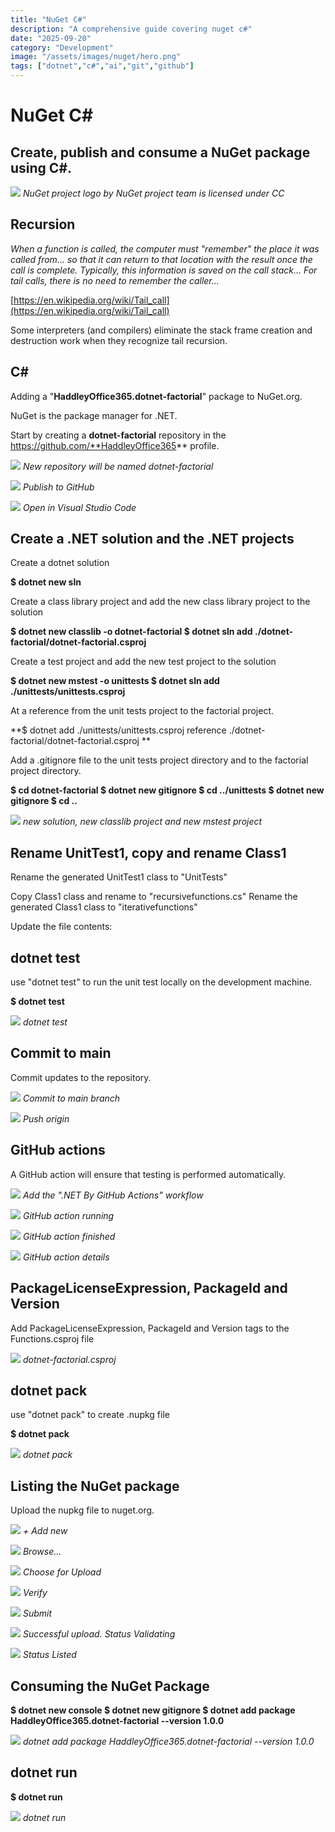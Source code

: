 ```yaml
---
title: "NuGet C#"
description: "A comprehensive guide covering nuget c#"
date: "2025-09-20"
category: "Development"
image: "/assets/images/nuget/hero.png"
tags: ["dotnet","c#","ai","git","github"]
---
```


# NuGet C#

## Create, publish and consume a NuGet package using C#.

![](/assets/images/nuget/logo-og-600x600.png)
*NuGet project logo by NuGet project team is licensed under CC*


## Recursion

*When a function is called, the computer must "remember" the place it was called from... so that it can return to that location with the result once the call is complete. Typically, this information is saved on the call stack... For tail calls, there is no need to remember the caller...*

[https://en.wikipedia.org/wiki/Tail_call](https://en.wikipedia.org/wiki/Tail_call)

Some interpreters (and compilers) eliminate the stack frame creation and destruction work when they recognize tail recursion.


## C#

Adding a "**HaddleyOffice365.dotnet-factorial**" package to NuGet.org.

NuGet is the package manager for .NET.

Start by creating a **dotnet-factorial** repository in the https://github.com/**HaddleyOffice365** profile.

![](/assets/images/nuget/screen-shot-2021-03-01-at-5.09.52-pm-788x908.png)
*New repository will be named dotnet-factorial*

![](/assets/images/nuget/screen-shot-2021-02-28-at-1.10.13-pm-1048x348.png)
*Publish to GitHub*

![](/assets/images/nuget/screen-shot-2021-02-28-at-1.11.02-pm-1026x236.png)
*Open in Visual Studio Code*


## Create a .NET solution and the .NET projects

Create a dotnet solution

**$ dotnet new sln**

Create a class library project and add the new class library project to the solution

**$ dotnet new classlib -o dotnet-factorial
$ dotnet sln add ./dotnet-factorial/dotnet-factorial.csproj**

Create a test project and add the new test project to the solution

**$ dotnet new mstest -o unittests
$ dotnet sln add ./unittests/unittests.csproj**

At a reference from the unit tests project to the factorial project.

**$ dotnet add  ./unittests/unittests.csproj reference ./dotnet-factorial/dotnet-factorial.csproj **

Add a .gitignore file to the unit tests project directory and to the factorial project directory.

**$ cd dotnet-factorial
$ dotnet new gitignore
$ cd ../unittests
$ dotnet new gitignore
$ cd ..**

![](/assets/images/nuget/screen-shot-2021-03-01-at-5.22.23-pm-1836x1105.png)
*new solution, new classlib project and new mstest project*


## Rename UnitTest1, copy and rename Class1

Rename the generated UnitTest1 class to "UnitTests"

Copy Class1 class and rename to "recursivefunctions.cs"
Rename the generated Class1 class to "iterativefunctions"

Update the file contents:


## dotnet test

use "dotnet test" to run the unit test locally on the development machine.

**$ dotnet test**

![](/assets/images/nuget/screen-shot-2021-03-01-at-5.51.08-pm-1836x1108.png)
*dotnet test*


## Commit to main

Commit updates to the repository.

![](/assets/images/nuget/screen-shot-2021-03-01-at-5.53.33-pm-1836x1251.png)
*Commit to main branch*

![](/assets/images/nuget/screen-shot-2021-02-28-at-2.26.08-pm-1072x276.png)
*Push origin*


## GitHub actions

A GitHub action will ensure that testing is performed automatically.

![](/assets/images/nuget/screen-shot-2021-03-01-at-5.56.28-pm-1140x764.png)
*Add the ".NET By GitHub Actions" workflow*

![](/assets/images/nuget/screen-shot-2021-03-01-at-5.57.11-pm-1836x871.png)
*GitHub action running*

![](/assets/images/nuget/screen-shot-2021-03-01-at-5.58.00-pm-1708x360.png)
*GitHub action finished*

![](/assets/images/nuget/screen-shot-2021-03-01-at-5.58.27-pm-1836x956.png)
*GitHub action details*


## PackageLicenseExpression, PackageId and Version

Add PackageLicenseExpression, PackageId and Version tags to the Functions.csproj file

![](/assets/images/nuget/screen-shot-2021-03-01-at-6.10.42-pm-1836x709.png)
*dotnet-factorial.csproj*


## dotnet pack

use "dotnet pack" to create .nupkg file

**$ dotnet pack**

![](/assets/images/nuget/screen-shot-2021-03-01-at-6.13.36-pm-1836x703.png)
*dotnet pack*


## Listing the NuGet package

Upload the nupkg file to nuget.org.

![](/assets/images/nuget/screen-shot-2021-03-01-at-6.20.15-pm-1836x971.png)
*+ Add new*

![](/assets/images/nuget/screen-shot-2021-03-01-at-6.20.27-pm-1836x973.png)
*Browse...*

![](/assets/images/nuget/screen-shot-2021-03-01-at-6.21.03-pm-1836x1055.png)
*Choose for Upload*

![](/assets/images/nuget/screen-shot-2021-03-01-at-6.21.19-pm-1836x1055.png)
*Verify*

![](/assets/images/nuget/screen-shot-2021-03-01-at-6.22.19-pm-1836x1049.png)
*Submit*

![](/assets/images/nuget/screen-shot-2021-03-01-at-6.22.51-pm-1836x944.png)
*Successful upload. Status Validating*

![](/assets/images/nuget/screen-shot-2021-03-01-at-6.31.45-pm-1836x962.png)
*Status Listed*


## Consuming the NuGet Package

**$ dotnet new console
$ dotnet new gitignore
$ dotnet add package HaddleyOffice365.dotnet-factorial --version 1.0.0**

![](/assets/images/nuget/screen-shot-2021-03-01-at-6.50.49-pm-1836x1229.png)
*dotnet add package HaddleyOffice365.dotnet-factorial --version 1.0.0*


## dotnet run

**$ dotnet run**

![](/assets/images/nuget/screen-shot-2021-03-01-at-6.54.50-pm-1836x1229.png)
*dotnet run*
